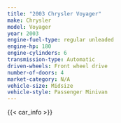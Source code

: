 ```yaml
---
title: "2003 Chrysler Voyager"
make: Chrysler
model: Voyager
year: 2003
engine-fuel-type: regular unleaded
engine-hp: 180
engine-cylinders: 6
transmission-type: Automatic
driven-wheels: Front wheel drive
number-of-doors: 4
market-category: N/A
vehicle-size: Midsize
vehicle-style: Passenger Minivan
---
```


{{< car_info >}}
